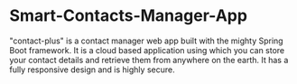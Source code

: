 # Smart-Contacts-Manager-App
"contact-plus" is a contact manager web app built with the mighty Spring Boot framework. It is a cloud based application using which you can store your contact details and retrieve them from anywhere on the earth. It has a fully responsive design and is highly secure.

